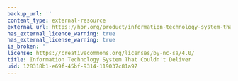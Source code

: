 ```yaml
---
backup_url: ''
content_type: external-resource
external_url: https://hbr.org/product/information-technology-system-that-couldn-t-delive/an/97308X-PDF-ENG?Ntt=Byron+Reimus
has_external_licence_warning: true
has_external_license_warning: true
is_broken: ''
license: https://creativecommons.org/licenses/by-nc-sa/4.0/
title: Information Technology System That Couldn't Deliver
uid: 128318b1-e69f-45bf-9314-119037c81a97
---
```

